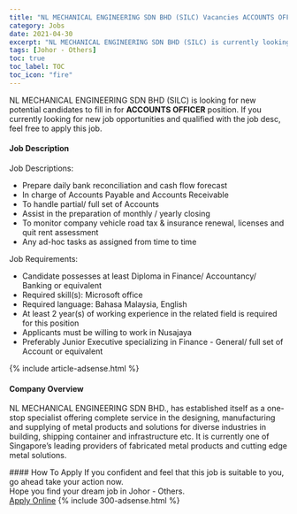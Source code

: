 ```yaml
---
title: "NL MECHANICAL ENGINEERING SDN BHD (SILC) Vacancies ACCOUNTS OFFICER" 
category: Jobs 
date: 2021-04-30 
excerpt: "NL MECHANICAL ENGINEERING SDN BHD (SILC) is currently looking for suitable person to fill in the ACCOUNTS OFFICER which based in Johor - Others" 
tags: [Johor - Others] 
toc: true 
toc_label: TOC 
toc_icon: "fire" 
--- 
```


<p>NL MECHANICAL ENGINEERING SDN BHD (SILC) is looking for new potential candidates to fill in for <b>ACCOUNTS OFFICER</b> position. If you currently looking for new job opportunities and qualified with the job desc, feel free to apply this job.
</p><div><div><h4>Job Description</h4></div><div><div><span><div><p>Job Descriptions:</p><ul><li>Prepare daily bank reconciliation and cash flow forecast</li><li>In charge of Accounts Payable and Accounts Receivable</li><li>To handle partial/ full set of Accounts</li><li>Assist in the preparation of monthly / yearly closing</li><li>To monitor company vehicle road tax &amp; insurance renewal, licenses and quit rent assessment</li><li>Any ad-hoc tasks as assigned from time to time</li></ul><p>Job Requirements:</p><ul><li>Candidate possesses at least Diploma in Finance/ Accountancy/ Banking or equivalent</li><li>Required skill(s): Microsoft office</li><li>Required language: Bahasa Malaysia, English</li><li>At least 2 year(s) of working experience in the related field is required for this position</li><li>Applicants must be willing to work in Nusajaya</li><li>Preferably Junior Executive specializing in Finance - General/ full set of Account or equivalent</li></ul></div></span></div></div></div> 
{% include article-adsense.html %} 
<div><div><h4>Company Overview</h4></div><div><div><span><div><p>NL MECHANICAL ENGINEERING SDN BHD., has established itself as a one-stop specialist offering complete service in the designing, manufacturing and supplying of metal products and solutions for diverse industries in building, shipping container and infrastructure etc. It is currently one of Singapore&#8217;s leading providers of fabricated metal products and cutting edge metal solutions.</p></div></span></div></div></div> 
#### How To Apply 
If you confident and feel that this job is suitable to you, go ahead take your action now. <br/> 
Hope you find your dream job in Johor - Others. <br/> 
<a href="https://www.jobstreet.com.my/en/job/accounts-officer-4553762?jobId=jobstreet-my-job-4553762&" class="btn btn--info" target="_blank" rel="nofollow noopenner">Apply Online</a> 
{% include 300-adsense.html %} 